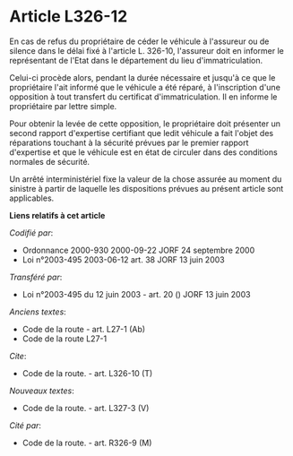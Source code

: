 # Article L326-12

En cas de refus du propriétaire de céder le véhicule à l'assureur ou de silence dans le délai fixé à l'article L. 326-10,
l'assureur doit en informer le représentant de l'Etat dans le département du lieu d'immatriculation.

Celui-ci procède alors, pendant la durée nécessaire et jusqu'à ce que le propriétaire l'ait informé que le véhicule a été
réparé, à l'inscription d'une opposition à tout transfert du certificat d'immatriculation. Il en informe le propriétaire par
lettre simple.

Pour obtenir la levée de cette opposition, le propriétaire doit présenter un second rapport d'expertise certifiant que ledit
véhicule a fait l'objet des réparations touchant à la sécurité prévues par le premier rapport d'expertise et que le véhicule
est en état de circuler dans des conditions normales de sécurité.

Un arrêté interministériel fixe la valeur de la chose assurée au moment du sinistre à partir de laquelle les dispositions
prévues au présent article sont applicables.

**Liens relatifs à cet article**

_Codifié par_:

  - Ordonnance 2000-930 2000-09-22 JORF 24 septembre 2000
  - Loi n°2003-495 2003-06-12 art. 38 JORF 13 juin 2003

_Transféré par_:

  - Loi n°2003-495 du 12 juin 2003 - art. 20 () JORF 13 juin 2003

_Anciens textes_:

  - Code de la route - art. L27-1 (Ab)
  - Code de la route L27-1

_Cite_:

  - Code de la route. - art. L326-10 (T)

_Nouveaux textes_:

  - Code de la route. - art. L327-3 (V)

_Cité par_:

  - Code de la route. - art. R326-9 (M)

